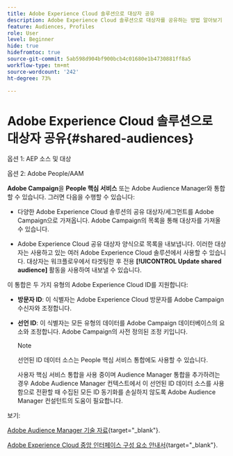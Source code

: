 ```yaml
---
title: Adobe Experience Cloud 솔루션으로 대상자 공유
description: Adobe Experience Cloud 솔루션으로 대상자를 공유하는 방법 알아보기
feature: Audiences, Profiles
role: User
level: Beginner
hide: true
hidefromtoc: true
source-git-commit: 5ab598d904bf900bcb4c01680e1b4730881ff8a5
workflow-type: tm+mt
source-wordcount: '242'
ht-degree: 73%

---
```


# Adobe Experience Cloud 솔루션으로 대상자 공유{#shared-audiences}

옵션 1: AEP 소스 및 대상

옵션 2: Adobe People/AAM

**Adobe Campaign**&#x200B;을 **People 핵심 서비스** 또는 Adobe Audience Manager와 통합할 수 있습니다. 그러면 다음을 수행할 수 있습니다:

* 다양한 Adobe Experience Cloud 솔루션의 공유 대상자/세그먼트를 Adobe Campaign으로 가져옵니다. Adobe Campaign의 목록을 통해 대상자를 가져올 수 있습니다.

* Adobe Experience Cloud 공유 대상자 양식으로 목록을 내보냅니다. 이러한 대상자는 사용하고 있는 여러 Adobe Experience Cloud 솔루션에서 사용할 수 있습니다. 대상자는 워크플로우에서 타겟팅한 후 전용 **[!UICONTROL Update shared audience]** 활동을 사용하여 내보낼 수 있습니다.

이 통합은 두 가지 유형의 Adobe Experience Cloud ID를 지원합니다:

* **방문자 ID**: 이 식별자는 Adobe Experience Cloud 방문자를 Adobe Campaign 수신자와 조정합니다.
* **선언 ID**: 이 식별자는 모든 유형의 데이터를 Adobe Campaign 데이터베이스의 요소와 조정합니다. Adobe Campaign의 사전 정의된 조정 키입니다.

  >[!NOTE]
  >
  > 선언된 ID 데이터 소스는 People 핵심 서비스 통합에도 사용할 수 있습니다.
  >
  >사용자 핵심 서비스 통합을 사용 중이며 Audience Manager 통합을 추가하려는 경우 Adobe Audience Manager 컨텍스트에서 이 선언된 ID 데이터 소스를 사용함으로 전환할 때 수집된 모든 ID 동기화를 손실하지 않도록 Adobe Audience Manager 컨설턴트의 도움이 필요합니다.

보기:

[Adobe Audience Manager 기술 자료](https://experienceleague.adobe.com/docs/experience-cloud-kcs/kbarticles/KA-16471.html?lang=ko){target="_blank"}.

[Adobe Experience Cloud 중앙 인터페이스 구성 요소 안내서](https://experienceleague.adobe.com/docs/core-services/interface/services/audiences/audience-library.html?lang=ko){target="_blank"}.
